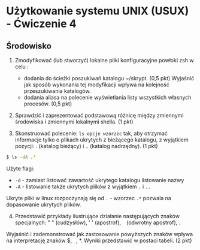 # Użytkowanie systemu UNIX (USUX) - Ćwiczenie 4

## Środowisko

1. Zmodyfikować (lub stworzyć) lokalne pliki konfiguracyjne powłoki zsh w celu :
    - dodania do ścieżki poszukiwań katalogu ~/skrypt. (0,5 pkt)
    Wyjaśnić jak sposób wykonania tej modyfikacji wpływa na kolejność przeszukiwania katalogów.
    - dodania aliasa na polecenie wyświetlania listy wszystkich własnych procesów. (0,5 pkt)



2. Sprawdzić i zaprezentować podstawową różnicę między zmiennymi środowiska i zmiennymi lokalnymi shella. (1 pkt)



3. Skonstruować polecenie: `ls opcje wzorzec` tak, aby otrzymać informacje tylko o plikach ukrytych z bieżącego katalogu, z wyjątkiem pozycji: . (katalog bieżący) i .. (katalog nadrzędny). (1 pkt)

```sh
$ ls -dA .*
```

Użyte flagi:
- `-d` - zamiast listować zawartość ukrytego katalogu listowanie nazwy
- `-A` - listowanie także ukrytych plików z wyjątkiem `.` i `..`

Ukryte pliki w linux rozpoczynają się od `.` - wzorzec `.*` pozwala na dopasowanie ukrytych plików.

4. Przedstawić przykłady ilustrujące działanie następujących znaków specjalnych:
" " (cudzysłów),
' ' (apostrof),
` ` (odwrotny apostrof),
\.

Wyjaśnić i zademonstrować jak zastosowanie powyższych znaków wpływa na interpretację znaków $, ` `, *. Wyniki przedstawić w postaci tabeli. (2 pkt)